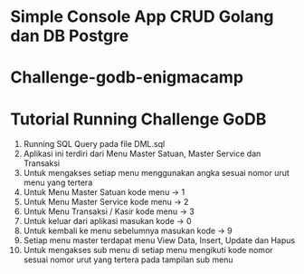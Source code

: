 # Simple Console App CRUD Golang dan DB Postgre
# Challenge-godb-enigmacamp
# Tutorial Running Challenge GoDB
1. Running SQL Query pada file DML.sql
2. Aplikasi ini terdiri dari Menu Master Satuan, Master Service dan Transaksi
3. Untuk mengakses setiap menu menggunakan angka sesuai nomor urut menu yang tertera
4. Untuk Menu Master Satuan kode menu -> 1
5. Untuk Menu Master Service kode menu -> 2
6. Untuk Menu Transaksi / Kasir kode menu -> 3
7. Untuk keluar dari aplikasi masukan kode -> 0
8. Untuk kembali ke menu sebelumnya masukan kode -> 9
9. Setiap menu master terdapat menu View Data, Insert, Update dan Hapus
10. Untuk mengakses sub menu di setiap menu mengikuti kode nomor sesuai nomor urut yang tertera pada tampilan sub menu

